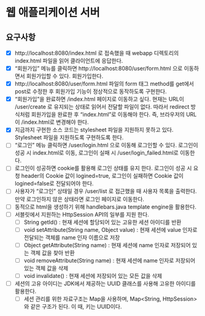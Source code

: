 # 웹 애플리케이션 서버
## 요구사항
- [x] http://localhost:8080/index.html 로 접속했을 때 webapp 디렉토리의 index.html 파일을 읽어 클라이언트에 응답한다.
- [x] “회원가입” 메뉴를 클릭하면 http://localhost:8080/user/form.html 으로 이동하면서 회원가입할 수 있다. 회원가입한다.
- [x] http://localhost:8080/user/form.html 파일의 form 태그 method를 get에서 post로 수정한 후 회원가입 기능이 정상적으로 동작하도록 구현한다.
- [x] “회원가입”을 완료하면 /index.html 페이지로 이동하고 싶다. 현재는 URL이 /user/create 로 유지되는 상태로 읽어서 전달할 파일이 없다. 따라서 redirect 방식처럼 회원가입을 완료한 후 “index.html”로 이동해야 한다. 즉, 브라우저의 URL이 /index.html로 변경해야 한다.
- [x] 지금까지 구현한 소스 코드는 stylesheet 파일을 지원하지 못하고 있다. Stylesheet 파일을 지원하도록 구현하도록 한다.
- [ ] “로그인” 메뉴 클릭하면 /user/login.html 으로 이동해 로그인할 수 있다. 로그인이 성공 시 index.html로 이동, 로그인이 실패 시 /user/login_failed.html로 이동한다.
- [ ] 로그인이 성공하면 cookie를 활용해 로그인 상태를 유지 한다. 로그인이 성공 시 요청 header의 Cookie 값이 logined=true, 로그인이 실패하면 Cookie 값이 logined=false로 전달되어야 한다.
- [ ] 사용자가 “로그인” 상태일 경우 /user/list 로 접근했을 때 사용자 목록을 출력한다. 만약 로그인하지 않은 상태라면 로그인 페이지로 이동한다.
- [ ] 동적으로 html을 생성하기 위해 handlebars.java template engine을 활용한다.
- [ ] 서블릿에서 지원하는 HttpSession API의 일부를 지원 한다.
    - [ ] String getId() : 현재 세션에 할당되어 있는 고유한 세션 아이디를 반환
    - [ ] void setAttribute(String name, Object value) : 현재 세션에 value 인자로 전달되는 객체를 name 인자 이름으로 저장
    - [ ] Object getAttribute(String name) : 현재 세션에 name 인자로 저장되어 있는 객체 값을 찾아 반환
    - [ ] void removeAttribute(String name) : 현재 세션에 name 인자로 저장되어 있는 객체 값을 삭제
    - [ ] void invalidate() : 현재 세션에 저장되어 있는 모든 값을 삭제
- [ ] 세션의 고유 아이디는 JDK에서 제공하는 UUID 클래스를 사용해 고유한 아이디를 활용한다.
    - [ ] 세션 관리를 위한 자료구조는 Map을 사용하며, Map<String, HttpSession>와 같은 구조가 된다. 이 때, 키는 UUID이다.
